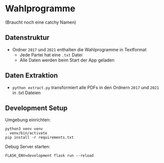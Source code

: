 # Wahlprogramme

(Braucht noch eine catchy Namen)

## Datenstruktur

* Ordner `2017` und `2021` enthalten die Wahlprogramme in Textformat
  * Jede Partei hat eine `.txt` Datei
  * Alle Daten werden beim Start der App geladen

## Daten Extraktion

* `python extract.py` transformiert alle PDFs in den Ordnern `2017` und `2021` in .txt Dateien

## Development Setup

Umgebung einrichten:

```
python3 venv venv
. venv/bin/activate
pip install -r requirements.txt
```

Debug Server starten:

```
FLASK_ENV=development flask run --reload
```